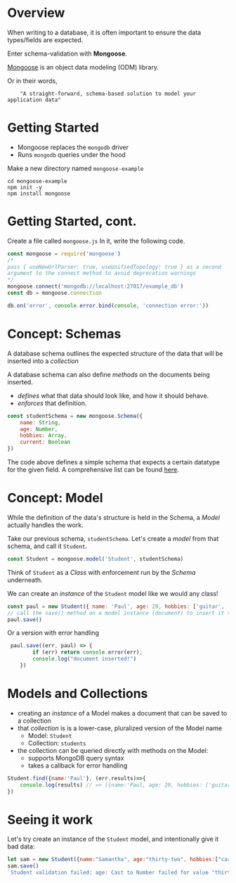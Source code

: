 # Overview
When writing to a database, it is often important to ensure the data types/fields are expected.

Enter schema-validation with **Mongoose**. 

[Mongoose](https://mongoosejs.com/) is an object data modeling (ODM) library.
 
Or in their words,

        "A straight-forward, schema-based solution to model your application data"

# Getting Started
* Mongoose replaces the `mongodb` driver
* Runs `mongodb` queries under the hood

Make a new directory named `mongoose-example` 

```
cd mongoose-example
npm init -y
npm install mongoose
```
# Getting Started, cont.
Create a file called `mongoose.js`
In it, write the following code.

```javascript
const mongoose = require('mongoose')
/* 
pass { useNewUrlParser: true, useUnifiedTopology: true } as a second 
argument to the connect method to avoid deprecation warnings
*/
mongoose.connect('mongodb://localhost:27017/example_db') 
const db = mongoose.connection

db.on('error', console.error.bind(console, 'connection error:'))
```

# Concept: Schemas
A database schema outlines the expected structure of the data that will be inserted into a *collection*

A database schema can also define *methods* on the documents being inserted. 

* *defines* what that data should look like, and how it should behave.
* *enforces* that definition.

```javascript
const studentSchema = new mongoose.Schema({
    name: String,
    age: Number,
    hobbies: Array,
    current: Boolean
})
```
The code above defines a simple schema that expects a certain datatype for the given field.
A comprehensive list can be found [here](https://mongoosejs.com/docs/guide.html#definition).

# Concept: Model
While the definition of the data's structure is held in the Schema, a *Model* actually handles the work.

Take our previous schema, `studentSchema`. Let's create a *model* from that schema, and call it `Student`.

```javascript
const Student = mongoose.model('Student', studentSchema)
```
Think of `Student` as a *Class* with enforcement run by the *Schema* underneath.

We can create an *instance* of the `Student` model like we would any class!

```javascript
const paul = new Student({ name: 'Paul', age: 29, hobbies: ['guitar', 'd&d', 'coding'] })
// call the save() method on a model instance (document) to insert it to the collection 
paul.save()
```
Or a version with error handling

```javascript
 paul.save((err, paul) => {
        if (err) return console.error(err);
        console.log("document inserted!")
    })
```

# Models and Collections
* creating an *instance* of a Model makes a document that can be saved to a collection
* that *collection* is is a lower-case, pluralized version of the Model name 
    - Model: `Student`
    - Collection: `students`
* the collection can be queried directly with methods on the Model:
    - supports MongoDB query syntax
    - takes a callback for error handling

```javascript
Student.find({name:'Paul'}, (err,results)=>{
    console.log(results) // => [{name:'Paul, age: 29, hobbies: ['guitar', 'd&d', 'coding']'}]
})
```

# Seeing it work
Let's try create an instance of the `Student` model, and intentionally give it bad data:

```javascript
let sam = new Student({name:"Samantha", age:"thirty-two", hobbies:["carpentry", "archery"]})
sam.save()
`Student validation failed: age: Cast to Number failed for value "thirty-two" at path "age"`
```